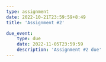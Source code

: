 ```yaml
---
type: assignment
date: 2022-10-21T23:59:59+8:49
title: 'Assignment #2'

due_event: 
    type: due
    date: 2022-11-05T23:59:59
    description: 'Assignment #2 due'
---
```

